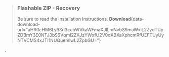 > ### Flashable ZIP - Recovery
> Be sure to read the Installation Instructions.
> **Download**{data-download-url="aHR0cHM6Ly93d3cubWVkaWFmaXJlLmNvbS9maWxlL2ZydTUyZDBmY3E0NTJ3bS9Vbml2ZXJzYWxfU2V0dXBXaXphcmRfUEFTUyUyNTVCMS4xJTI1NUQuemlwL2ZpbGU="}

.
